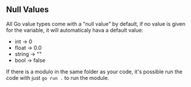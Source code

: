 ## Null Values
All Go value types come with a "null value" by default, if no value
is given for the variable, it will automaticaly hava a default value:
* int -> 0
* float -> 0.0
* string -> ""
* bool -> false

If there is a modulo in the same folder as your code, it's possible
run the code with just `go run .` to run the module.